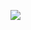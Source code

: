 ![](https://camo.githubusercontent.com/02bd4ee9177258f71f459bf9844bd76fcd866198/68747470733a2f2f63646e2e646973636f72646170702e636f6d2f6174746163686d656e74732f3133323135363337363739323137303439362f3239323639353532313735343038373432362f756e6b6e6f776e2e706e67)